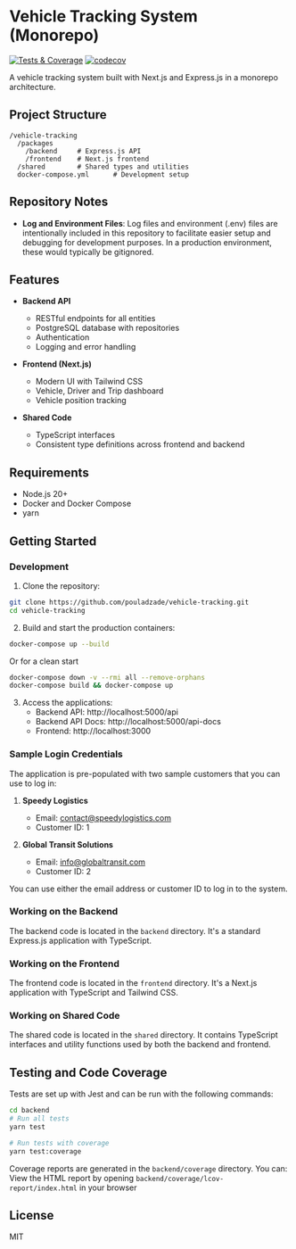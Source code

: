 # Vehicle Tracking System (Monorepo)

[![Tests & Coverage](https://github.com/pouladzade/vehicle-tracking/actions/workflows/test.yml/badge.svg)](https://github.com/pouladzade/vehicle-tracking/actions/workflows/test.yml)
[![codecov](https://codecov.io/gh/pouladzade/vehicle-tracking/branch/main/graph/badge.svg)](https://codecov.io/gh/pouladzade/vehicle-tracking)

A vehicle tracking system built with Next.js and Express.js in a monorepo architecture.

## Project Structure

```
/vehicle-tracking
  /packages
    /backend     # Express.js API
    /frontend    # Next.js frontend
  /shared        # Shared types and utilities
  docker-compose.yml      # Development setup
```

## Repository Notes

- **Log and Environment Files**: Log files and environment (.env) files are intentionally included in this repository to facilitate easier setup and debugging for development purposes. In a production environment, these would typically be gitignored.

## Features

- **Backend API**

  - RESTful endpoints for all entities
  - PostgreSQL database with repositories
  - Authentication
  - Logging and error handling

- **Frontend (Next.js)**

  - Modern UI with Tailwind CSS
  - Vehicle, Driver and Trip dashboard
  - Vehicle position tracking

- **Shared Code**
  - TypeScript interfaces
  - Consistent type definitions across frontend and backend

## Requirements

- Node.js 20+
- Docker and Docker Compose
- yarn

## Getting Started

### Development

1. Clone the repository:

```bash
git clone https://github.com/pouladzade/vehicle-tracking.git
cd vehicle-tracking
```

2. Build and start the production containers:

```bash
docker-compose up --build
```

Or for a clean start

```bash
docker-compose down -v --rmi all --remove-orphans
docker-compose build && docker-compose up
```

3. Access the applications:
   - Backend API: http://localhost:5000/api
   - Backend API Docs: http://localhost:5000/api-docs
   - Frontend: http://localhost:3000

### Sample Login Credentials

The application is pre-populated with two sample customers that you can use to log in:

1. **Speedy Logistics**

   - Email: contact@speedylogistics.com
   - Customer ID: 1

2. **Global Transit Solutions**
   - Email: info@globaltransit.com
   - Customer ID: 2

You can use either the email address or customer ID to log in to the system.

### Working on the Backend

The backend code is located in the `backend` directory. It's a standard Express.js application with TypeScript.

### Working on the Frontend

The frontend code is located in the `frontend` directory. It's a Next.js application with TypeScript and Tailwind CSS.

### Working on Shared Code

The shared code is located in the `shared` directory. It contains TypeScript interfaces and utility functions used by both the backend and frontend.

## Testing and Code Coverage

Tests are set up with Jest and can be run with the following commands:

```bash
cd backend
# Run all tests
yarn test

# Run tests with coverage
yarn test:coverage
```

Coverage reports are generated in the `backend/coverage` directory. You can:
View the HTML report by opening `backend/coverage/lcov-report/index.html` in your browser

## License

MIT
